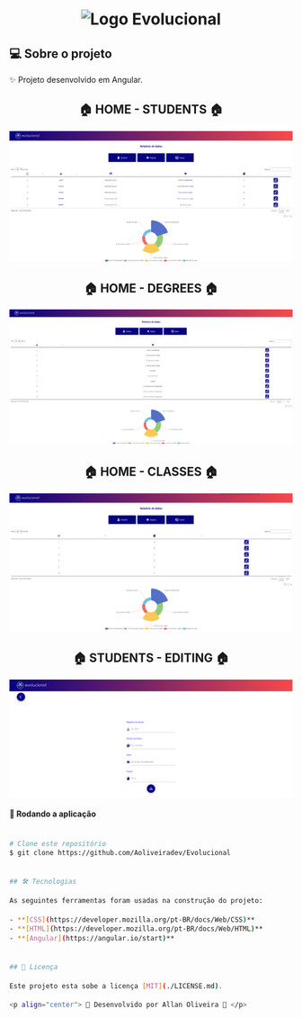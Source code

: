 
<h1 align="center" >
    <img alt="Logo Evolucional" src="https://evolucional.com.br/img/global/logo-evolucional.svg" />
</h1>


## 💻 Sobre o projeto

✨ Projeto desenvolvido em Angular. 

<h3 align="center" >
	<h2 align="center"> 
	🏠  HOME - STUDENTS 🏠
</h2>
   	<img src="https://github.com/Aoliveiradev/Evolucional/blob/main/ScreenShoots/Home.png?raw=true" />
	<h2 align="center"> 
	🏠  HOME - DEGREES 🏠
</h2>
	<img src="https://github.com/Aoliveiradev/Evolucional/blob/main/ScreenShoots/Degrees.png?raw=true" />
	<h2 align="center"> 
	🏠  HOME - CLASSES 🏠
</h2>
	<img src="https://github.com/Aoliveiradev/Evolucional/blob/main/ScreenShoots/Class.png?raw=true" />
  <h2 align="center">
  🏠  STUDENTS - EDITING 🏠
  </h2>
  <img src="https://github.com/Aoliveiradev/Evolucional/blob/main/ScreenShoots/editing%20students.png?raw=true" />
</h3>



#### 🧭 Rodando a aplicação

```bash

# Clone este repositório
$ git clone https://github.com/Aoliveiradev/Evolucional


## 🛠 Tecnologias

As seguintes ferramentas foram usadas na construção do projeto:

- **[CSS](https://developer.mozilla.org/pt-BR/docs/Web/CSS)**
- **[HTML](https://developer.mozilla.org/pt-BR/docs/Web/HTML)**
- **[Angular](https://angular.io/start)**


## 📝 Licença

Este projeto esta sobe a licença [MIT](./LICENSE.md).

<p align="center"> 🚀 Desenvolvido por Allan Oliveira 🚀 </p>
